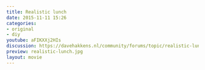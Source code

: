 ```yaml
---
title: Realistic lunch
date: 2015-11-11 15:26
categories:
- original
- diy
youtube: aFIKXXj2HIs
discussion: https://davehakkens.nl/community/forums/topic/realistic-lunch/
preview: realistic-lunch.jpg
layout: movie
---
```

